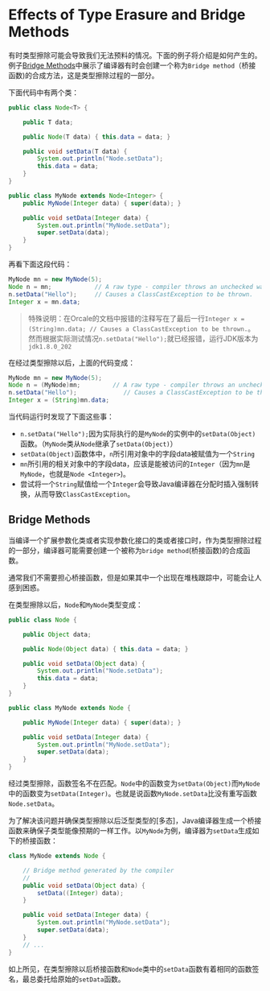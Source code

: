 # Effects of Type Erasure and Bridge Methods

有时类型擦除可能会导致我们无法预料的情况。下面的例子将介绍是如何产生的。例子[Bridge Methods](effects-of-type-erasure-and-bridge-methods.md)中展示了编译器有时会创建一个称为`Bridge method`（桥接函数\)的合成方法，这是类型擦除过程的一部分。

下面代码中有两个类：

```java
public class Node<T> {

    public T data;

    public Node(T data) { this.data = data; }

    public void setData(T data) {
        System.out.println("Node.setData");
        this.data = data;
    }
}

public class MyNode extends Node<Integer> {
    public MyNode(Integer data) { super(data); }

    public void setData(Integer data) {
        System.out.println("MyNode.setData");
        super.setData(data);
    }
}
```

再看下面这段代码：

```java
MyNode mn = new MyNode(5);
Node n = mn;            // A raw type - compiler throws an unchecked warning
n.setData("Hello");     // Causes a ClassCastException to be thrown.
Integer x = mn.data;
```

> 特殊说明：在Orcale的文档中报错的注释写在了最后一行`Integer x = (String)mn.data; // Causes a ClassCastException to be thrown.`。然而根据实际测试情况`n.setData("Hello");`就已经报错，运行JDK版本为`jdk1.8.0_202`

在经过类型擦除以后，上面的代码变成：

```java
MyNode mn = new MyNode(5);
Node n = (MyNode)mn;         // A raw type - compiler throws an unchecked warning
n.setData("Hello");             // Causes a ClassCastException to be thrown.
Integer x = (String)mn.data;
```

当代码运行时发现了下面这些事：

* `n.setData("Hello");`因为实际执行的是`MyNode`的实例中的`setData(Object)`函数。（`MyNode`类从`Node`继承了`setData(Object)`）
* `setData(Object)`函数体中，`n`所引用对象中的字段data被赋值为一个`String`
* `mn`所引用的相关对象中的字段data，应该是能被访问的`Integer`（因为`mn`是`MyNode`，也就是`Node <Integer>`\)。
* 尝试将一个`String`赋值给一个`Integer`会导致Java编译器在分配时插入强制转换，从而导致`ClassCastException`。

## Bridge Methods

当编译一个扩展参数化类或者实现参数化接口的类或者接口时，作为类型擦除过程的一部分，编译器可能需要创建一个被称为`bridge method`\(桥接函数\)的合成函数。

通常我们不需要担心桥接函数，但是如果其中一个出现在堆栈跟踪中，可能会让人感到困惑。

在类型擦除以后，`Node`和`MyNode`类型变成：

```java
public class Node {

    public Object data;

    public Node(Object data) { this.data = data; }

    public void setData(Object data) {
        System.out.println("Node.setData");
        this.data = data;
    }
}

public class MyNode extends Node {

    public MyNode(Integer data) { super(data); }

    public void setData(Integer data) {
        System.out.println("MyNode.setData");
        super.setData(data);
    }
}
```

经过类型擦除，函数签名不在匹配。`Node`中的函数变为`setData(Object)`而`MyNode`中的函数变为`setData(Integer)`。也就是说函数`MyNode.setData`比没有重写函数`Node.setData`。

为了解决该问题并确保类型擦除以后泛型类型的\[多态\]，Java编译器生成一个桥接函数来确保子类型能像预期的一样工作。以`MyNode`为例，编译器为`setData`生成如下的桥接函数：

```java
class MyNode extends Node {

    // Bridge method generated by the compiler
    //
    public void setData(Object data) {
        setData((Integer) data);
    }

    public void setData(Integer data) {
        System.out.println("MyNode.setData");
        super.setData(data);
    }
    // ...
}
```

如上所见，在类型擦除以后桥接函数和`Node`类中的`setData`函数有着相同的函数签名，最总委托给原始的`setData`函数。

